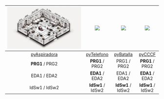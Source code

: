 <div align=center>

<a href="https://github.com/puntoReflex/pyAspiradora"><img src="https://raw.githubusercontent.com/puntoReflex/pyAspiradora/main/images/rectangularRoom.png"></a>|<a href="https://github.com/puntoReflex/pyTelefonoDescacharrado"><img src="https://raw.githubusercontent.com/puntoReflex/pyTelefonoDescacharrado/main/images/comicPhone.png"></a>|<a href="https://github.com/puntoReflex/pyBatalla"><img src="https://raw.githubusercontent.com/puntoReflex/pyBatalla/main/imagenes/charcoal-drawing.png"></a>|<a href="https://github.com/puntoReflex/pyCCCF"><img src="https://github.com/puntoReflex/pyCCCF/blob/main/imagenes/shoppingCF.png"></a>
|:-:|:-:|:-:|:-:|
|[pyAspiradora](https://github.com/puntoReflex/pyAspiradora)|[pyTelefono](https://github.com/puntoReflex/pyTelefonoDescacharrado)|[pyBatalla](https://github.com/puntoReflex/pyBatalla)|[pyCCCF](https://github.com/puntoReflex/pyCCCF)|
**PRG1** / PRG2|**PRG1** / PRG2|PRG1 / PRG2|**PRG1** / PRG2|
EDA1 / EDA2|**EDA1** / EDA2|EDA1 / EDA2|**EDA1** / EDA2|
IdSw1 / IdSw2|**IdSw1** / IdSw2|**IdSw1** / IdSw2|**IdSw1** / IdSw2|

</div>
